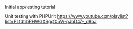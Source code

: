Initial app/testing tutorial 

Unit testing with PHPUnit
https://www.youtube.com/playlist?list=PLfdtiltiRHWGXSggf05W-pJbD47-_d8bJ
